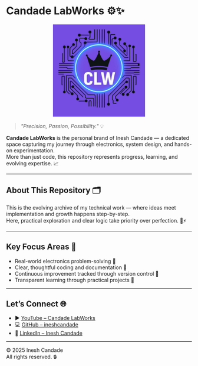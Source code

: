 # Candade LabWorks ⚙️✨

<p align="center">
  <img src="https://raw.githubusercontent.com/ineshcandade/Candade-LabWorks/main/clwlogo.jpg" alt="CLW Logo" width="250"/>
</p>


> *"Precision, Passion, Possibility."* 💡

**Candade LabWorks** is the personal brand of Inesh Candade — a dedicated space capturing my journey through electronics, system design, and hands-on experimentation.  
More than just code, this repository represents progress, learning, and evolving expertise. 📈

---

## About This Repository 🗂️

This is the evolving archive of my technical work — where ideas meet implementation and growth happens step-by-step.  
Here, practical exploration and clear logic take priority over perfection. 🔧⚡

---

## Key Focus Areas 🌟

- Real-world electronics problem-solving 🔌  
- Clear, thoughtful coding and documentation 🧠  
- Continuous improvement tracked through version control 📂  
- Transparent learning through practical projects 📝

---

## Let’s Connect 🌐

- ▶️ [YouTube – Candade LabWorks](https://www.youtube.com/@candadelabworks)  
- 💻 [GitHub – ineshcandade](https://github.com/ineshcandade)  
- 🔗 [LinkedIn – Inesh Candade](https://www.linkedin.com/in/inesh-candade)

---

© 2025 Inesh Candade  
All rights reserved. 🔒
